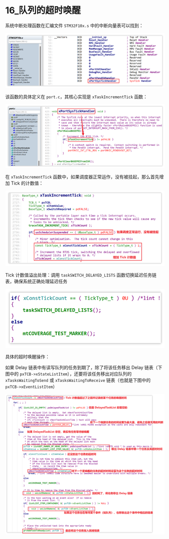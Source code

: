 # 16_队列的超时唤醒



系统中断处理函数在汇编文件 `STM32F10x.s` 中的中断向量表可以找到：

![image-20241205001347251](./img/16_队列的超时唤醒/image-20241205001347251.png)

该函数的具体定义在 `port.c`，其核心实现是 `xTaskIncrementTick` 函数：

![image-20241205001628681](./img/16_队列的超时唤醒/image-20241205001628681.png)

在 `xTaskIncrementTick` 函数中，如果调度器正常运作，没有被挂起，那么首先增加 Tick 的计数值：

![image-20241205002134459](./img/16_队列的超时唤醒/image-20241205002134459.png)

Tick 计数值溢出处理：调用 `taskSWITCH_DELAYED_LISTS` 函数切换延迟任务链表，确保系统正确处理延迟任务

![image-20241205010255624](./img/16_队列的超时唤醒/image-20241205010255624.png)

具体的超时唤醒操作：

如果 Delay 链表中有读写队列的任务到期了，除了将该任务移出 Delay 链表（下图中的 `pxTCB->xStateListItem`），还要将该任务移出对应队列的 `xTasksWaitingToSend` 或 `xTasksWaitingToReceive` 链表（也就是下图中的 `pxTCB->xEventListItem`）

![image-20241205032540135](./img/16_队列的超时唤醒/image-20241205032540135.png)